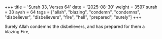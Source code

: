 +++
title = 'Surah 33, Verses 64'
date = '2025-08-30'
weight = 3597
surah = 33
ayah = 64
tags = ["allah", "blazing", "condemn", "condemns", "disbeliever", "disbelievers", "fire", "hell", "prepared", "surely"]
+++

Surely Allah condemns the disbelievers, and has prepared for them a blazing Fire,
